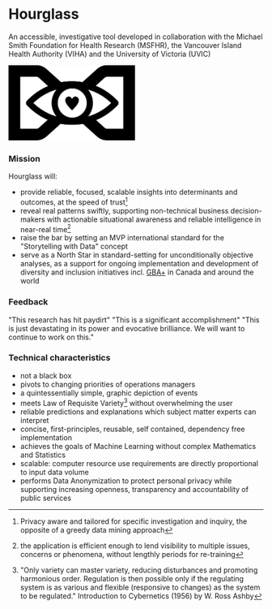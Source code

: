 # Hourglass
An accessible, investigative tool developed in collaboration with the Michael Smith Foundation for Health Research (MSFHR), the Vancouver Island Health Authority (VIHA) and the University of Victoria (UVIC) 


<img src="hourglass.png" width="250">

### Mission
Hourglass will:
* provide reliable, focused, scalable insights into determinants and outcomes, at the speed of trust[^1]
* reveal real patterns swiftly, supporting non-technical business decision-makers with actionable situational awareness and reliable intelligence in near-real time[^2] 
* raise the bar by setting an MVP international standard for the "Storytelling with Data" concept  
* serve as a North Star in standard-setting for unconditionally objective analyses, as a support for ongoing implementation and development of diversity and inclusion initiatives incl. [GBA+](https://www2.gov.bc.ca/assets/gov/british-columbians-our-governments/services-policies-for-government/gender-equity/factsheet-gba.pdf) in Canada and around the world

### Feedback
"This research has hit paydirt"
"This is a significant accomplishment"
"This is just devastating in its power and evocative brilliance.  We will want to continue to work on this."

### Technical characteristics
* not a black box
* pivots to changing priorities of operations managers
* a quintessentially simple, graphic depiction of events
* meets Law of Requisite Variety[^3] without overwhelming the user
* reliable predictions and explanations which subject matter experts can interpret
* concise, first-principles, reusable, self contained, dependency free implementation
* achieves the goals of Machine Learning without complex Mathematics and Statistics
* scalable: computer resource use requirements are directly proportional to input data volume
* performs Data Anonymization to protect personal privacy while supporting increasing openness, transparency and accountability of public services

[^1]: Privacy aware and tailored for specific investigation and inquiry, the opposite of a greedy data mining approach
[^2]: the application is efficient enough to lend visibility to multiple issues, concerns or phenomena, without lengthly periods for re-training     
[^3]: "Only variety can master variety, reducing disturbances and promoting harmonious order. Regulation is then possible only if the regulating system is as various and flexible (responsive to changes) as the system to be regulated." Introduction to Cybernetics (1956) by W. Ross Ashby
